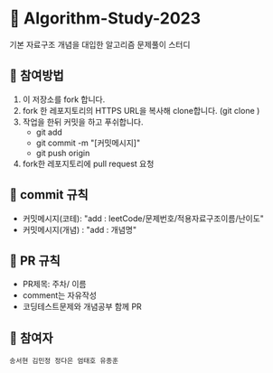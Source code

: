 # 🦔 Algorithm-Study-2023

기본 자료구조 개념을 대입한 알고리즘 문제풀이 스터디


## 🏁 참여방법

1. 이 저장소를 fork 합니다.
2. fork 한 레포지토리의 HTTPS URL을 복사해 clone합니다. (git clone <URL>)
3. 작업을 한뒤 커밋을 하고 푸쉬합니다.
    - git add
    - git commit -m "[커밋메시지]"
    - git push origin
4. fork한 레포지토리에 pull request 요청
  
  
## 🏁 commit 규칙

-   커밋메시지(코테): "add : leetCode/문제번호/적용자료구조이름/난이도"
-   커밋메시지(개념) : "add : 개념명"
  
## 🏁 PR 규칙

-   PR제목: 주차/ 이름
-   comment는 자유작성
-   코딩테스트문제와 개념공부 함께 PR

    
## 👤 참여자
    송서현 김민정 정다은 엄태호 유종훈
